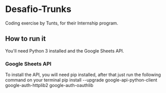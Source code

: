 # Desafio-Trunks
Coding exercise by Tunts, for their Internship program.

## How to run it
You'll need Python 3 installed and the Google Sheets API.
### Google Sheets API
To install the API, you will need pip installed, after that just run the following command on your terminal
        pip install --upgrade google-api-python-client google-auth-httplib2 google-auth-oauthlib

